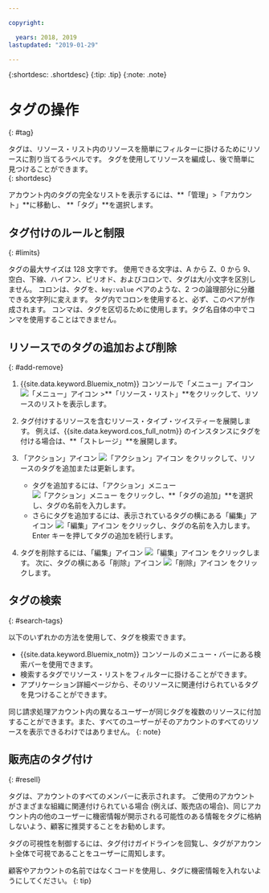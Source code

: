 ```yaml
---

copyright:

  years: 2018, 2019
lastupdated: "2019-01-29"

---
```


{:shortdesc: .shortdesc}
{:tip: .tip}
{:note: .note}


# タグの操作
{: #tag}

タグは、リソース・リスト内のリソースを簡単にフィルターに掛けるためにリソースに割り当てるラベルです。 タグを使用してリソースを編成し、後で簡単に見つけることができます。  
{: shortdesc}

アカウント内のタグの完全なリストを表示するには、**「管理」>「アカウント」**に移動し、 **「タグ」**を選択します。

## タグ付けのルールと制限
{: #limits}

タグの最大サイズは 128 文字です。 使用できる文字は、A から Z、0 から 9、空白、下線、ハイフン、ピリオド、およびコロンで、タグは大/小文字を区別しません。 コロンは、タグを、`key:value` ペアのような、2 つの論理部分に分離できる文字列に変えます。 タグ内でコロンを使用すると、必ず、このペアが作成されます。 コンマは、タグを区切るために使用します。タグ名自体の中でコンマを使用することはできません。

## リソースでのタグの追加および削除
{: #add-remove}

1. {{site.data.keyword.Bluemix_notm}} コンソールで「メニュー」アイコン ![「メニュー」アイコン](../icons/icon_hamburger.svg) >**「リソース・リスト」**をクリックして、リソースのリストを表示します。 
2. タグ付けするリソースを含むリソース・タイプ・ツイスティーを展開します。 例えば、{{site.data.keyword.cos_full_notm}} のインスタンスにタグを付ける場合は、**「ストレージ」**を展開します。  
3. 「アクション」アイコン ![「アクション」アイコン](../icons/action-menu-icon.svg) をクリックして、リソースのタグを追加または更新します。 

    * タグを追加するには、「アクション」メニュー ![「アクション」メニュー](../icons/action-menu-icon.svg) をクリックし、**「タグの追加」**を選択し、タグの名前を入力します。 
    * さらにタグを追加するには、表示されているタグの横にある「編集」アイコン ![「編集」アイコン](../icons/edit-tagging.svg) をクリックし、タグの名前を入力します。 Enter キーを押してタグの追加を続行します。
4. タグを削除するには、「編集」アイコン ![「編集」アイコン](../icons/edit-tagging.svg) をクリックします。 次に、タグの横にある「削除」アイコン ![「削除」アイコン](../icons/close-tagging.svg) をクリックします。 

## タグの検索
{: #search-tags}

以下のいずれかの方法を使用して、タグを検索できます。

  * {{site.data.keyword.Bluemix_notm}} コンソールのメニュー・バーにある検索バーを使用できます。
  * 検索するタグでリソース・リストをフィルターに掛けることができます。
  * アプリケーション詳細ページから、そのリソースに関連付けられているタグを見つけることができます。

同じ請求処理アカウント内の異なるユーザーが同じタグを複数のリソースに付加することができます。また、すべてのユーザーがそのアカウントのすべてのリソースを表示できるわけではありません。
{: note}


## 販売店のタグ付け
{: #resell}

タグは、アカウントのすべてのメンバーに表示されます。
ご使用のアカウントがさまざまな組織に関連付けられている場合 (例えば、販売店の場合)、同じアカウント内の他のユーザーに機密情報が開示される可能性のある情報をタグに格納しないよう、顧客に推奨することをお勧めします。

タグの可視性を制御するには、タグ付けガイドラインを回覧し、タグがアカウント全体で可視であることをユーザーに周知します。 

顧客やアカウントの名前ではなくコードを使用し、タグに機密情報を入れないようにしてください。
{: tip}

